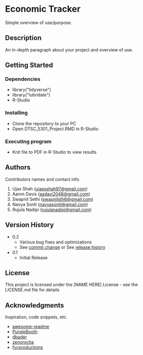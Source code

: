 # Economic Tracker

Simple overview of use/purpose.

## Description

An in-depth paragraph about your project and overview of use.

## Getting Started

### Dependencies

* library("tidyverse")
* library("lubridate")
* R-Studio

### Installing

* Clone the repository to your PC
* Open DTSC_5301_Project.RMD in R-Studio


### Executing program

* Knit file to PDF in R-Studio to view results

## Authors

Contributors names and contact info

1. Ujas Shah (ujaasshah97@gmail.com)
2. Aaron Davis (aadavi2048@gmail.com)
3. Swapnil Sethi (swapnilsth6@gmail.com)
4. Navya Sonti (navyasonti@gmail.com)
5. Rujula Nadipi (rujulanadipi@gmail.com)

## Version History

* 0.2
    * Various bug fixes and optimizations
    * See [commit change]() or See [release history]()
* 0.1
    * Initial Release

## License

This project is licensed under the [NAME HERE] License - see the LICENSE.md file for details

## Acknowledgments

Inspiration, code snippets, etc.
* [awesome-readme](https://github.com/matiassingers/awesome-readme)
* [PurpleBooth](https://gist.github.com/PurpleBooth/109311bb0361f32d87a2)
* [dbader](https://github.com/dbader/readme-template)
* [zenorocha](https://gist.github.com/zenorocha/4526327)
* [fvcproductions](https://gist.github.com/fvcproductions/1bfc2d4aecb01a834b46)
